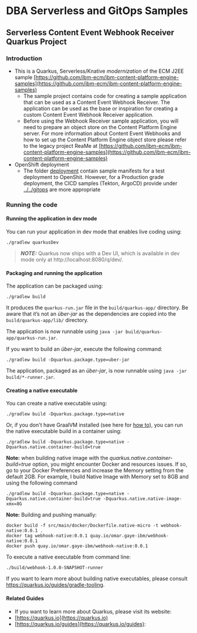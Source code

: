 # DBA Serverless and GitOps Samples
## Serverless Content Event Webhook Receiver Quarkus Project

### Introduction
- This is a Quarkus, Serverless/Knative *modernization* of the ECM J2EE sample [https://github.com/ibm-ecm/ibm-content-platform-engine-samples](https://github.com/ibm-ecm/ibm-content-platform-engine-samples)
  - The sample project contains code for creating a sample application that can be used as a Content Event Webhook Receiver. The application can be used as the base or inspiration for creating a custom Content Event Webhook Receiver application.
  - Before using the Webhook Receiver sample application, you will need to prepare an object store on the Content Platform Engine server. For more information about Content Event Webhooks and how to set up the Content Platform Engine object store please refer to the legacy project ReaMe at [https://github.com/ibm-ecm/ibm-content-platform-engine-samples](https://github.com/ibm-ecm/ibm-content-platform-engine-samples)
- OpenShift deployment
  - The folder [deployment](deployment) contain sample manifests for a test deployment to OpenShit. However, for a Production grade deployment, the CICD samples (Tekton, ArgoCD) provide under [../../gitops](../../gitops) are more appropriate

### Running the code
#### Running the application in dev mode

You can run your application in dev mode that enables live coding using:
```shell script
./gradlew quarkusDev
```

> **_NOTE:_**  Quarkus now ships with a Dev UI, which is available in dev mode only at http://localhost:8080/q/dev/.

#### Packaging and running the application

The application can be packaged using:
```shell script
./gradlew build
```
It produces the `quarkus-run.jar` file in the `build/quarkus-app/` directory.
Be aware that it’s not an _über-jar_ as the dependencies are copied into the `build/quarkus-app/lib/` directory.

The application is now runnable using `java -jar build/quarkus-app/quarkus-run.jar`.

If you want to build an _über-jar_, execute the following command:
```shell script
./gradlew build -Dquarkus.package.type=uber-jar
```

The application, packaged as an _über-jar_, is now runnable using `java -jar build/*-runner.jar`.

#### Creating a native executable

You can create a native executable using: 
```shell script
./gradlew build -Dquarkus.package.type=native
```

Or, if you don't have GraalVM installed (see here for [how to](../../quarkus)), you can run the native executable build in a container using: 
```shell script
./gradlew build -Dquarkus.package.type=native -Dquarkus.native.container-build=true
```
**Note:** when building native image with the *quarkus.native.container-build=true* option, you might encounter Docker and 
resources issues. If so, go to your Docker Preferences and increase the Memory setting from the default 2GB. For 
example, I build Native Image with Memory set to 8GB and using the following command
```shell
./gradlew build -Dquarkus.package.type=native -Dquarkus.native.container-build=true -Dquarkus.native.native-image-xmx=8G
```

**Note:** Building and pushing manually:
```shell
docker build -f src/main/docker/Dockerfile.native-micro -t webhook-native:0.0.1 .
docker tag webhook-native:0.0.1 quay.io/omar.gaye-ibm/webhook-native:0.0.1
docker push quay.io/omar.gaye-ibm/webhook-native:0.0.1
```

To execute a native executable from command line:
```shell
./build/webhook-1.0.0-SNAPSHOT-runner
```

If you want to learn more about building native executables, please consult https://quarkus.io/guides/gradle-tooling.

#### Related Guides
- If you want to learn more about Quarkus, please visit its website: 
- [https://quarkus.io](https://quarkus.io)
- [https://quarkus.io/guides](https://quarkus.io/guides): 







